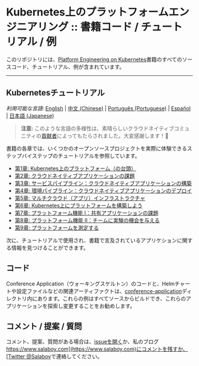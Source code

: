 # Kubernetes上のプラットフォームエンジニアリング :: 書籍コード / チュートリアル / 例

このリポジトリには、[Platform Engineering on Kubernetes](https://www.salaboy.com/book/)書籍のすべてのソースコード、チュートリアル、例が含まれています。

---

## Kubernetesチュートリアル

_利用可能な言語_: [English](README.md) | [中文 (Chinese)](README-zh.md) | [Português (Portuguese)](README-pt.md) | [Español](README-es.md) | [日本語 (Japanese)](README-ja.md)
> **注意:** このような言語の多様性は、素晴らしいクラウドネイティブコミュニティの[貢献者](https://github.com/salaboy/platforms-on-k8s/graphs/contributors)によってもたらされました。大変感謝します！🚀

書籍の各章では、いくつかのオープンソースプロジェクトを実際に体験できるステップバイステップのチュートリアルを参照しています。

- [第1章: Kubernetes上のプラットフォーム（の台頭）](chapter-1/README-ja.md)
- [第2章: クラウドネイティブアプリケーションの課題](chapter-2/README-ja.md)
- [第3章: サービスパイプライン：クラウドネイティブアプリケーションの構築](chapter-3/README-ja.md)
- [第4章: 環境パイプライン：クラウドネイティブアプリケーションのデプロイ](chapter-4/README-ja.md)
- [第5章: マルチクラウド（アプリ）インフラストラクチャ](chapter-5/README-ja.md)
- [第6章: Kubernetes上にプラットフォームを構築しよう](chapter-6/README-ja.md)
- [第7章: プラットフォーム機能 I：共有アプリケーションの課題](chapter-7/README-ja.md)
- [第8章: プラットフォーム機能 II：チームに実験の機会を与える](chapter-8/README-ja.md)
- [第9章: プラットフォームを測定する](chapter-9/README-ja.md)

次に、チュートリアルで使用され、書籍で言及されているアプリケションに関する情報を見つけることができます。

## コード

Conference Application（ウォーキングスケルトン）のコードと、Helmチャートや設定ファイルなどの関連アーティファクトは、[conference-application](conference-application/README-ja.md)ディレクトリ内にあります。これらの例はすべてソースからビルドでき、これらのアプリケーションを探索し変更することをお勧めします。

## コメント / 提案 / 質問

コメント、提案、質問がある場合は、[issueを開く](https://github.com/salaboy/platforms-on-k8s/issues/new)か、私のブログ[https://www.salaboy.com](https://www.salaboy.com)にコメントを残すか、[Twitter @Salaboy](https://twitter.com/salaboy)で連絡してください。
